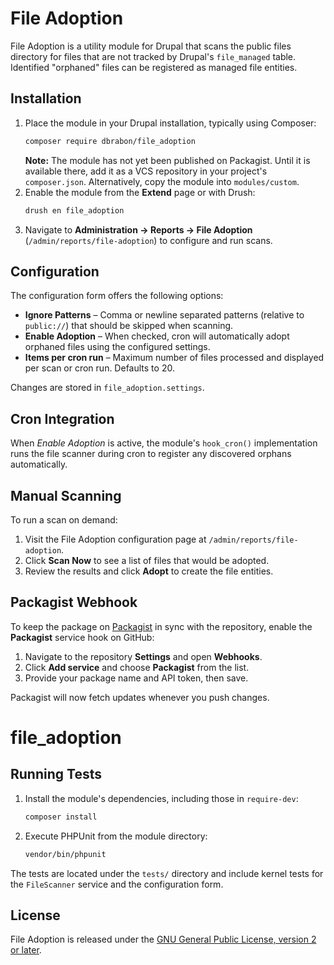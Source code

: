 # File Adoption

File Adoption is a utility module for Drupal that scans the public files directory
for files that are not tracked by Drupal's `file_managed` table. Identified
"orphaned" files can be registered as managed file entities.

## Installation

1. Place the module in your Drupal installation, typically using Composer:
   ```bash
   composer require dbrabon/file_adoption
   ```
   **Note:** The module has not yet been published on Packagist. Until it is
   available there, add it as a VCS repository in your project's `composer.json`.
   Alternatively, copy the module into `modules/custom`.
2. Enable the module from the **Extend** page or with Drush:
   ```bash
   drush en file_adoption
   ```
3. Navigate to **Administration → Reports → File Adoption** (`/admin/reports/file-adoption`)
   to configure and run scans.

## Configuration

The configuration form offers the following options:

- **Ignore Patterns** – Comma or newline separated patterns (relative to
  `public://`) that should be skipped when scanning.
- **Enable Adoption** – When checked, cron will automatically adopt orphaned
  files using the configured settings.
- **Items per cron run** – Maximum number of files processed and displayed per
  scan or cron run. Defaults to 20.

Changes are stored in `file_adoption.settings`.

## Cron Integration

When *Enable Adoption* is active, the module's `hook_cron()` implementation runs
the file scanner during cron to register any discovered orphans automatically.

## Manual Scanning

To run a scan on demand:

1. Visit the File Adoption configuration page at `/admin/reports/file-adoption`.
2. Click **Scan Now** to see a list of files that would be adopted.
3. Review the results and click **Adopt** to create the file entities.

## Packagist Webhook

To keep the package on [Packagist](https://packagist.org) in sync with the
repository, enable the **Packagist** service hook on GitHub:

1. Navigate to the repository **Settings** and open **Webhooks**.
2. Click **Add service** and choose **Packagist** from the list.
3. Provide your package name and API token, then save.

Packagist will now fetch updates whenever you push changes.

# file_adoption

## Running Tests

1. Install the module's dependencies, including those in `require-dev`:
   ```bash
   composer install
   ```
2. Execute PHPUnit from the module directory:
   ```bash
   vendor/bin/phpunit
   ```

The tests are located under the `tests/` directory and include kernel tests for the `FileScanner` service and the configuration form.

## License

File Adoption is released under the [GNU General Public License, version 2 or later](LICENSE).

